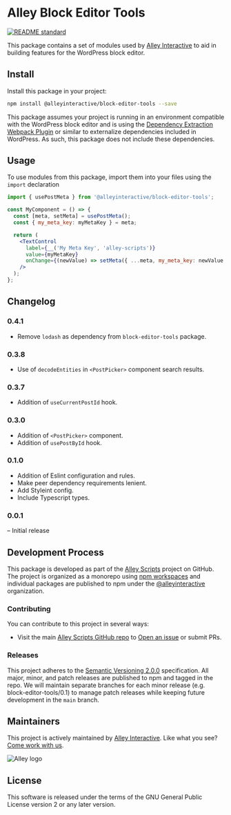 # Alley Block Editor Tools

[![README standard](https://img.shields.io/badge/readme%20style-standard-brightgreen.svg?style=flat-square)](https://github.com/RichardLitt/standard-readme)

This package contains a set of modules used by [Alley Interactive](https://alley.co) to aid in building features for the WordPress block editor.

## Install

Install this package in your project:

```sh
npm install @alleyinteractive/block-editor-tools --save
```

This package assumes your project is running in an environment compatible with the WordPress block editor and is using the [Dependency Extraction Webpack Plugin](https://www.npmjs.com/package/@wordpress/dependency-extraction-webpack-plugin) or similar to externalize dependencies included in WordPress. As such, this package does not include these dependencies.

## Usage

To use modules from this package, import them into your files using the `import` declaration

```jsx
import { usePostMeta } from '@alleyinteractive/block-editor-tools';

const MyComponent = () => {
  const [meta, setMeta] = usePostMeta();
  const { my_meta_key: myMetaKey } = meta;

  return (
    <TextControl
      label={__('My Meta Key', 'alley-scripts')}
      value={myMetaKey}
      onChange={(newValue) => setMeta({ ...meta, my_meta_key: newValue })}
    />
  );
};
```

## Changelog

### 0.4.1

- Remove `lodash` as dependency from `block-editor-tools` package.

### 0.3.8

- Use of `decodeEntities` in `<PostPicker>` component search results.

### 0.3.7

- Addition of `useCurrentPostId` hook.

### 0.3.0

- Addition of `<PostPicker>` component.
- Addition of `usePostById` hook.

### 0.1.0

- Addition of Eslint configuration and rules.
- Make peer dependency requirements lenient.
- Add Styleint config.
- Include Typescript types.

### 0.0.1

– Initial release

## Development Process

This package is developed as part of the [Alley Scripts](https://github.com/alleyinteractive/alley-scripts) project on GitHub. The project is organized as a monorepo using [npm workspaces](https://docs.npmjs.com/cli/v7/using-npm/workspaces) and individual packages are published to npm under the [@alleyinteractive](https://www.npmjs.com/org/alleyinteractive) organization.

### Contributing

You can contribute to this project in several ways:

- Visit the main [Alley Scripts GitHub repo](https://github.com/alleyinteractive/alley-scripts) to [Open an issue](https://github.com/alleyinteractive/alley-scripts/issues/new) or submit PRs.

### Releases

This project adheres to the [Semantic Versioning 2.0.0](https://semver.org/) specification. All major, minor, and patch releases are published to npm and tagged in the repo. We will maintain separate branches for each minor release (e.g. block-editor-tools/0.1) to manage patch releases while keeping future development in the `main` branch.

## Maintainers

This project is actively maintained by [Alley Interactive](https://github.com/alleyinteractive). Like what you see? [Come work with us](https://alley.com/careers/).

![Alley logo](https://avatars.githubusercontent.com/u/1733454?s=200&v=4)

## License

This software is released under the terms of the GNU General Public License version 2 or any later version.
